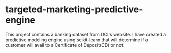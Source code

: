 # targeted-marketing-predictive-engine
This project contains a banking dataset from UCI's website. I have created a predictive modeling engine using scikit-learn that will determine if a customer will avail to a Certificate of Deposit(CD) or not.
